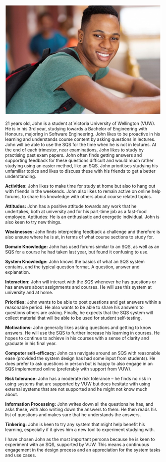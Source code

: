 ![image](uploads/44f5845174b20284d55dd984923fb4c0/image.png)

21 years old, John is a student at Victoria University of Wellington (VUW). He is in his 3rd year, studying towards a Bachelor of Engineering with Honours, majoring in Software Engineering. John likes to be proactive in his learning and understands course content by asking questions in lectures. John will be able to use the SQS for the time when he is not in lectures. At the end of each trimester, near examinations, John likes to study by practising past exam papers. John often finds getting answers and supporting feedback for these questions difficult and would much rather studying using an easier method, like an SQS. John prioritises studying his unfamiliar topics and likes to discuss these with his friends to get a better understanding.

**Activities:** John likes to make time for study at home but also to hang out with friends in the weekends. John also likes to remain active on online help forums, to share his knowledge with others about course related topics.

**Attitudes:** John has a positive attitude towards any work that he undertakes, both at university and for his part-time job as a fast-food employee. 
Aptitudes: He is an enthusiastic and energetic individual. John is also keen to try new things.

**Weaknesses:** John finds interpreting feedback a challenge and therefore is also unsure where he is at, in terms of what course sections to study for.

**Domain Knowledge:** John has used forums similar to an SQS, as well as an SQS for a course he had taken last year, but found it confusing to use.

**System Knowledge:** John knows the basics of what an SQS system contains, and the typical question format. A question, answer and explanation.

**Interaction:** John will interact with the SQS whenever he has questions or has answers about assignments and courses. He will use this system at university and at home.

**Priorities:** John wants to be able to post questions and get answers within a reasonable period. He also wants to be able to share his answers to questions others are asking. Finally, he expects that the SQS system will collect material that will be able to be used for student self-testing.

**Motivations:** John generally likes asking questions and getting to know answers. He will use the SQS to further increase his learning in courses. He hopes to continue to achieve in his courses with a sense of clarity and graduate in his final year.

**Computer self-efficacy:** John can navigate around an SQS with reasonable ease (provided the system design has had some input from students). He does prefer to ask questions in person but is happy to also engage in an SQS implemented online (preferably with support from VUW).

**Risk tolerance:** John has a moderate risk tolerance – he finds no risk in using systems that are supported by VUW but does hesitate with using external systems that are not supported and he might not know much about.

**Information Processing:** John writes down all the questions he has, and asks these, with also writing down the answers to them. He then reads his list of questions and makes sure that he understands the answers.

**Tinkering:** John is keen to try any system that might help benefit his learning, especially if it gives him a new tool to experiment studying with.

I have chosen John as the most important persona because he is keen to experiment with an SQS, supported by VUW. This means a continuous engagement in the design process and an appreciation for the system tasks and use cases.
